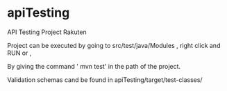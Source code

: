 # apiTesting
API Testing Project Rakuten

Project can be executed by going to src/test/java/Modules , right click and RUN or ,

By giving the command ' mvn test' in the path of the project.

Validation schemas cand be found in apiTesting/target/test-classes/
